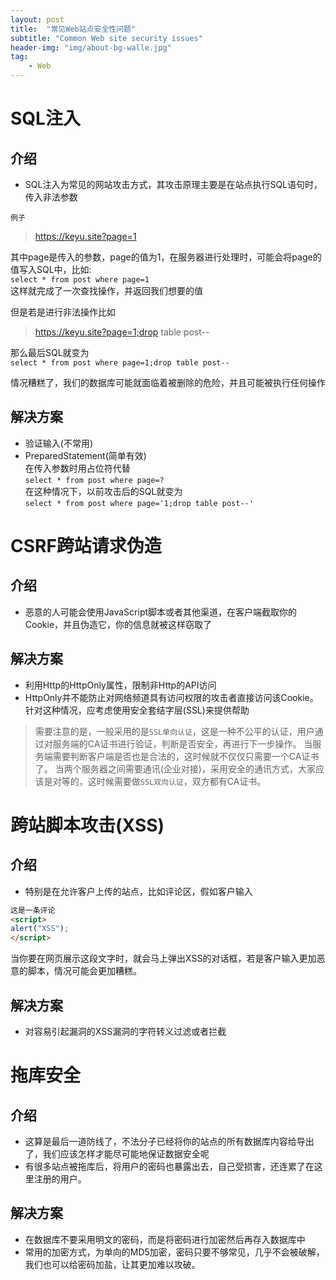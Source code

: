 ```yaml
---
layout: post
title:  "常见Web站点安全性问题"
subtitle: "Common Web site security issues"
header-img: "img/about-bg-walle.jpg"
tag: 
    - Web
---
```


# SQL注入
## 介绍
* SQL注入为常见的网站攻击方式，其攻击原理主要是在站点执行SQL语句时，传入非法参数  

`例子`  
> https://keyu.site?page=1  

其中page是传入的参数，page的值为1，在服务器进行处理时，可能会将page的值写入SQL中，比如:  
`select * from post where page=1`  
这样就完成了一次查找操作，并返回我们想要的值

但是若是进行非法操作比如
> https://keyu.site?page=1;drop table post--

那么最后SQL就变为  
`select * from post where page=1;drop table post--`

情况糟糕了，我们的数据库可能就面临着被删除的危险，并且可能被执行任何操作

## 解决方案
* 验证输入(不常用)
* PreparedStatement(简单有效)  
在传入参数时用占位符代替   
`select * from post where page=?`  
在这种情况下，以前攻击后的SQL就变为  
`select * from post where page='1;drop table post--'`   

# CSRF跨站请求伪造
## 介绍
* 恶意的人可能会使用JavaScript脚本或者其他渠道，在客户端截取你的Cookie，并且伪造它，你的信息就被这样窃取了

## 解决方案
* 利用Http的HttpOnly属性，限制非Http的API访问
* HttpOnly并不能防止对网络频道具有访问权限的攻击者直接访问该Cookie。针对这种情况，应考虑使用安全套结字层(SSL)来提供帮助
>需要注意的是，一般采用的是`SSL单向认证`，这是一种不公平的认证，用户通过对服务端的CA证书进行验证，判断是否安全，再进行下一步操作。
当服务端需要判断客户端是否也是合法的，这时候就不仅仅只需要一个CA证书了。
当两个服务器之间需要通讯(企业对接)，采用安全的通讯方式，大家应该是对等的，这时候需要做`SSL双向认证`，双方都有CA证书。


# 跨站脚本攻击(XSS)  
## 介绍
* 特别是在允许客户上传的站点，比如评论区，假如客户输入
```html
这是一条评论
<script>
alert("XSS");
</script>
```
当你要在网页展示这段文字时，就会马上弹出XSS的对话框，若是客户输入更加恶意的脚本，情况可能会更加糟糕。

## 解决方案
* 对容易引起漏洞的XSS漏洞的字符转义过滤或者拦截



# 拖库安全
## 介绍
* 这算是最后一道防线了，不法分子已经将你的站点的所有数据库内容给导出了，我们应该怎样才能尽可能地保证数据安全呢
* 有很多站点被拖库后，将用户的密码也暴露出去，自己受损害，还连累了在这里注册的用户。

## 解决方案
* 在数据库不要采用明文的密码，而是将密码进行加密然后再存入数据库中
* 常用的加密方式，为单向的MD5加密，密码只要不够常见，几乎不会被破解，我们也可以给密码加盐，让其更加难以攻破。